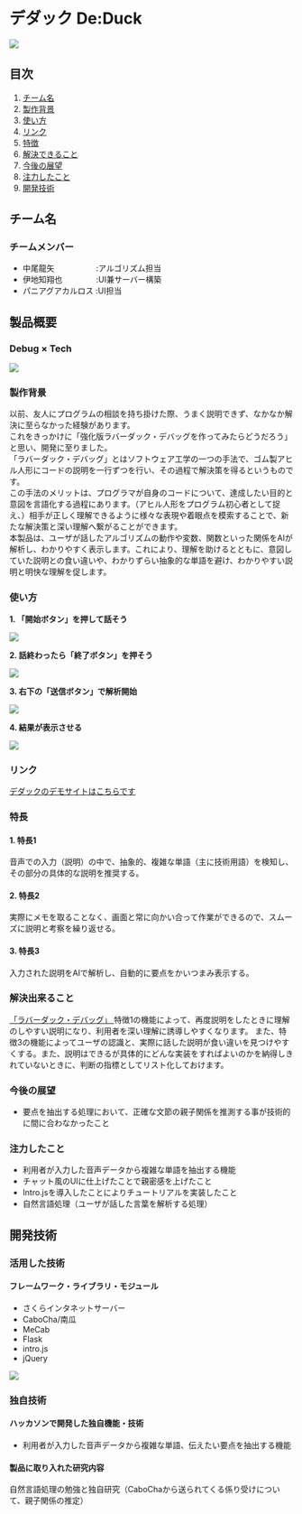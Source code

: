 # デダック De:Duck

<img src="/readme_img/duck.png">

## 目次
1. [チーム名](#anchor1)
1. [製作背景](#anchor2)
1. [使い方](#anchor3)
1. [リンク](#anchor4)
1. [特徴](#anchor5)
1. [解決できること](#anchor6)
1. [今後の展望](#anchor7)
1. [注力したこと](#anchor8)
1. [開発技術](#anchor9)

<a id="anchor1"></a>
## チーム名
### チームメンバー
- 中尾龍矢　　　　　 :アルゴリズム担当
- 伊地知翔也　　　　 :UI兼サーバー構築
- パニアグアカルロス :UI担当

## 製品概要
### Debug × Tech
<img src="/readme_img/slide-1.png">

<a id="anchor2"></a>
### 製作背景
以前、友人にプログラムの相談を持ち掛けた際、うまく説明できず、なかなか解決に至らなかった経験があります。  
これをきっかけに「強化版ラバーダック・デバッグを作ってみたらどうだろう」と思い、開発に至りました。  
「ラバーダック・デバッグ」とはソフトウェア工学の一つの手法で、ゴム製アヒル人形にコードの説明を一行ずつを行い、その過程で解決策を得るというものです。  
この手法のメリットは、プログラマが自身のコードについて、達成したい目的と意図を言語化する過程にあります。（アヒル人形をプログラム初心者として捉え、）相手が正しく理解できるように様々な表現や着眼点を模索することで、新たな解決策と深い理解へ繋がることができます。  
本製品は、ユーザが話したアルゴリズムの動作や変数、関数といった関係をAIが解析し、わかりやすく表示します。これにより、理解を助けるとともに、意図していた説明との食い違いや、わかりずらい抽象的な単語を避け、わかりやすい説明と明快な理解を促します。  
<a id="anchor3"></a>
### 使い方
**1. 「開始ボタン」を押して話そう**

<img src="/readme_img/slide1.png">

**2. 話終わったら「終了ボタン」を押そう**

<img src="/readme_img/slide2.png">

**3. 右下の「送信ボタン」で解析開始**

<img src="/readme_img/slide3.png">

**4. 結果が表示させる**

<img src="/readme_img/slide4.png">


<a id="anchor4"></a>
### リンク
<a href="http://jphacks-2020.app.idichi.tk/#"> デダックのデモサイトはこちらです </a>

<a id="anchor5"></a>
### 特長
#### 1. 特長1  
音声での入力（説明）の中で、抽象的、複雑な単語（主に技術用語）を検知し、その部分の具体的な説明を推奨する。
#### 2. 特長2
実際にメモを取ることなく、画面と常に向かい合って作業ができるので、スムーズに説明と考察を繰り返せる。
#### 3. 特長3
入力された説明をAIで解析し、自動的に要点をかいつまみ表示する。

<a id="anchor6"></a>
### 解決出来ること
<a href="https://ja.wikipedia.org/wiki/%E3%83%A9%E3%83%90%E3%83%BC%E3%83%80%E3%83%83%E3%82%AF%E3%83%BB%E3%83%87%E3%83%90%E3%83%83%E3%82%B0"> 「ラバーダック・デバッグ」 </a>
特徴1の機能によって、再度説明をしたときに理解のしやすい説明になり、利用者を深い理解に誘導しやすくなります。
また、特徴3の機能によってユーザの認識と、実際に話した説明が食い違いを見つけやすくする。また、説明はできるが具体的にどんな実装をすればよいのかを納得しきれていないときに、判断の指標としてリスト化しておけます。

<a id="anchor7"></a>
### 今後の展望
- 要点を抽出する処理において、正確な文節の親子関係を推測する事が技術的に間に合わなかったこと

<a id="anchor8"></a>
### 注力したこと
- 利用者が入力した音声データから複雑な単語を抽出する機能
- チャット風のUIに仕上げたことで親密感を上げたこと
- Intro.jsを導入したことによりチュートリアルを実装したこと
- 自然言語処理（ユーザが話した言葉を解析する処理）

<a id="anchor9"></a>
## 開発技術
### 活用した技術
#### フレームワーク・ライブラリ・モジュール
- さくらインタネットサーバー
- CaboCha/南瓜
- MeCab
- Flask
- intro.js
- jQuery

<img src="/readme_img/slide5.png">

### 独自技術
#### ハッカソンで開発した独自機能・技術
- 利用者が入力した音声データから複雑な単語、伝えたい要点を抽出する機能

#### 製品に取り入れた研究内容
 自然言語処理の勉強と独自研究（CaboChaから送られてくる係り受けについて、親子関係の推定）
